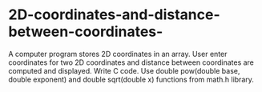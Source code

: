 # 2D-coordinates-and-distance-between-coordinates-
A computer program stores 2D coordinates in an array. User enter coordinates for two 2D coordinates and distance between coordinates are computed and displayed. Write C code. Use double pow(double base, double exponent) and double sqrt(double x) functions from math.h library. 

